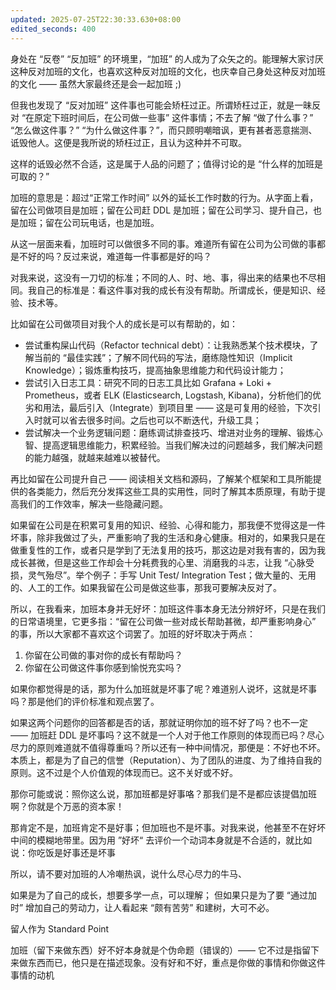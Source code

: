 ```yaml
---
updated: 2025-07-25T22:30:33.630+08:00
edited_seconds: 400
---
```

身处在 “反卷” “反加班” 的环境里，“加班” 的人成为了众矢之的。能理解大家讨厌这种反对加班的文化，也喜欢这种反对加班的文化，也庆幸自己身处这种反对加班的文化 —— 虽然大家最终还是会一起加班 ;)

但我也发现了 “反对加班” 这件事也可能会矫枉过正。所谓矫枉过正，就是一昧反对 “在原定下班时间后，在公司做一些事” 这件事情；不去了解 “做了什么事？” “怎么做这件事？” “为什么做这件事？”，而只顾明嘲暗讽，更有甚者恶意揣测、诋毁他人。这便是我所说的矫枉过正，且认为这种并不可取。

这样的诋毁必然不合适，这是属于人品的问题了；值得讨论的是 “什么样的加班是可取的？”

加班的意思是：超过“正常工作时间” 以外的延长工作时数的行为。从字面上看，留在公司做项目是加班；留在公司赶 DDL 是加班；留在公司学习、提升自己，也是加班；留在公司玩电话，也是加班。

从这一层面来看，加班时可以做很多不同的事。难道所有留在公司为公司做的事都是不好的吗？反过来说，难道每一件事都是好的吗？

对我来说，这没有一刀切的标准；不同的人、时、地、事，得出来的结果也不尽相同。我自己的标准是：看这件事对我的成长有没有帮助。所谓成长，便是知识、经验、技术等。

比如留在公司做项目对我个人的成长是可以有帮助的，如：
- 尝试重构屎山代码（Refactor technical debt）：让我熟悉某个技术模块，了解当前的 “最佳实践”；了解不同代码的写法，磨练隐性知识（Implicit Knowledge）；锻炼重构技巧，提高抽象思维能力和代码设计能力；
- 尝试引入日志工具：研究不同的日志工具比如 Grafana + Loki + Prometheus，或者 ELK (Elasticsearch, Logstash, Kibana)，分析他们的优劣和用法，最后引入（Integrate）到项目里 —— 这是可复用的经验，下次引入时就可以省去很多时间。之后也可以不断迭代，升级工具；
- 尝试解决一个业务逻辑问题：磨练调试排查技巧、增进对业务的理解、锻炼心智、提高逻辑思维能力，积累经验。当我们解决过的问题越多，我们解决问题的能力越强，就越来越难以被替代。

再比如留在公司提升自己 —— 阅读相关文档和源码，了解某个框架和工具所能提供的各类能力，然后充分发挥这些工具的实用性，同时了解其本质原理，有助于提高我们的工作效率，解决一些隐藏问题。

如果留在公司是在积累可复用的知识、经验、心得和能力，那我便不觉得这是一件坏事，除非我做过了头，严重影响了我的生活和身心健康。相对的，如果我只是在做重复性的工作，或者只是学到了无法复用的技巧，那这边是对我有害的，因为我成长甚微，但是这些工作却会十分耗费我的心里、消磨我的斗志，让我 “心脉受损，灵气殆尽”。举个例子：手写 Unit Test/ Integration Test；做大量的、无用的、人工的工作。如果我留在公司是做这些事，那我可要解决反对了。

所以，在我看来，加班本身并无好坏：加班这件事本身无法分辨好坏，只是在我们的日常语境里，它更多指：“留在公司做一些对成长帮助甚微，却严重影响身心” 的事，所以大家都不喜欢这个词罢了。加班的好坏取决于两点：
1. 你留在公司做的事对你的成长有帮助吗？
2. 你留在公司做这件事你感到愉悦充实吗？

如果你都觉得是的话，那为什么加班就是坏事了呢？难道别人说坏，这就是坏事吗？那是他们的评价标准和观点罢了。

如果这两个问题你的回答都是否的话，那就证明你加的班不好了吗？也不一定 —— 加班赶 DDL 是坏事吗？这不就是一个人对于他工作原则的体现而已吗？尽心尽力的原则难道就不值得尊重吗？所以还有一种中间情况，那便是：不好也不坏。本质上，都是为了自己的信誉（Reputation）、为了团队的进度、为了维持自我的原则。这不过是个人价值观的体现而已。这不关好或不好。

那你可能或说：照你这么说，那加班都是好事咯？那我们是不是都应该提倡加班啊？你就是个万恶的资本家！

那肯定不是，加班肯定不是好事；但加班也不是坏事。对我来说，他甚至不在好坏中间的模糊地带里。因为用 ”好坏“ 去评价一个动词本身就是不合适的，就比如说：你吃饭是好事还是坏事

所以，请不要对加班的人冷嘲热讽，说什么尽心尽力的牛马、

如果是为了自己的成长，想要多学一点，可以理解；
但如果只是为了要 “通过加时” 增加自己的劳动力，让人看起来 “颇有苦劳” 和建树，大可不必。

留人作为 Standard Point

加班（留下来做东西）好不好本身就是个伪命题（错误的）—— 它不过是指留下来做东西而已，他只是在描述现象。没有好和不好，重点是你做的事情和你做这件事情的动机